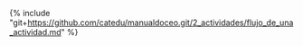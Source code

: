 {% include "git+https://github.com/catedu/manualdoceo.git/2_actividades/flujo_de_una_actividad.md" %}